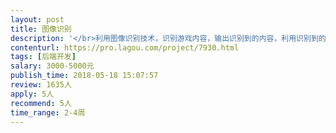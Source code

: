 ```yaml
---                
layout: post       
title: 图像识别           
description: '</br>利用图像识别技术，识别游戏内容，输出识别到的内容，利用识别到的内容做游戏辅助，，我会有一个数据跟识别到的数据进行对接。</br>'     
contenturl: https://pro.lagou.com/project/7930.html      
tags: [后端开发]            
salary: 3000-5000元          
publish_time: 2018-05-18 15:07:57         
review: 1635人                   
apply: 5人                   
recommend: 5人                   
time_range: 2-4周              
---                 
```

